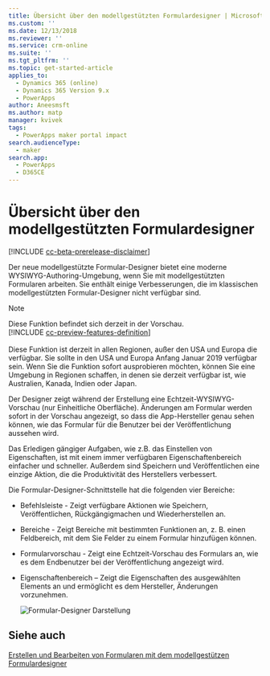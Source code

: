 ```yaml
---
title: Übersicht über den modellgestützten Formulardesigner | MicrosoftDocs
ms.custom: ''
ms.date: 12/13/2018
ms.reviewer: ''
ms.service: crm-online
ms.suite: ''
ms.tgt_pltfrm: ''
ms.topic: get-started-article
applies_to:
  - Dynamics 365 (online)
  - Dynamics 365 Version 9.x
  - PowerApps
author: Aneesmsft
ms.author: matp
manager: kvivek
tags:
  - PowerApps maker portal impact
search.audienceType:
  - maker
search.app:
  - PowerApps
  - D365CE
---
```

# <a name="overview-of-the-model-driven-form-designer"></a>Übersicht über den modellgestützten Formulardesigner
[!INCLUDE [cc-beta-prerelease-disclaimer](../../includes/cc-beta-prerelease-disclaimer.md)]

Der neue modellgestützte Formular-Designer bietet eine moderne WYSIWYG-Authoring-Umgebung, wenn Sie mit modellgestützten Formularen arbeiten. Sie enthält einige Verbesserungen, die im klassischen modellgestützten Formular-Designer nicht verfügbar sind. 

> [!NOTE]
> Diese Funktion befindet sich derzeit in der Vorschau. <br />
> [!INCLUDE [cc-preview-features-definition](../../includes/cc-preview-features-definition.md)] <br /><br />
> Diese Funktion ist derzeit in allen Regionen, außer den USA und Europa die verfügbar. Sie sollte in den USA und Europa Anfang Januar 2019 verfügbar sein. Wenn Sie die Funktion sofort ausprobieren möchten, können Sie eine Umgebung in Regionen schaffen, in denen sie derzeit verfügbar ist, wie Australien, Kanada, Indien oder Japan.

Der Designer zeigt während der Erstellung eine Echtzeit-WYSIWYG-Vorschau (nur Einheitliche Oberfläche). Änderungen am Formular werden sofort in der Vorschau angezeigt, so dass die App-Hersteller genau sehen können, wie das Formular für die Benutzer bei der Veröffentlichung aussehen wird. 

Das Erledigen gängiger Aufgaben, wie z.B. das Einstellen von Eigenschaften, ist mit einem immer verfügbaren Eigenschaftenbereich einfacher und schneller. Außerdem sind Speichern und Veröffentlichen eine einzige Aktion, die die Produktivität des Herstellers verbessert.

Die Formular-Designer-Schnittstelle hat die folgenden vier Bereiche: 
- Befehlsleiste - Zeigt verfügbare Aktionen wie Speichern, Veröffentlichen, Rückgängigmachen und Wiederherstellen an. 
- Bereiche - Zeigt Bereiche mit bestimmten Funktionen an, z. B. einen Feldbereich, mit dem Sie Felder zu einem Formular hinzufügen können. 
- Formularvorschau - Zeigt eine Echtzeit-Vorschau des Formulars an, wie es dem Endbenutzer bei der Veröffentlichung angezeigt wird. 
- Eigenschaftenbereich – Zeigt die Eigenschaften des ausgewählten Elements an und ermöglicht es dem Hersteller, Änderungen vorzunehmen.

   ![Formular-Designer Darstellung](media/form-designer.png)

## <a name="see-also"></a>Siehe auch
[Erstellen und Bearbeiten von Formularen mit dem modellgestützen Formulardesigner](create-and-edit-forms.md)
